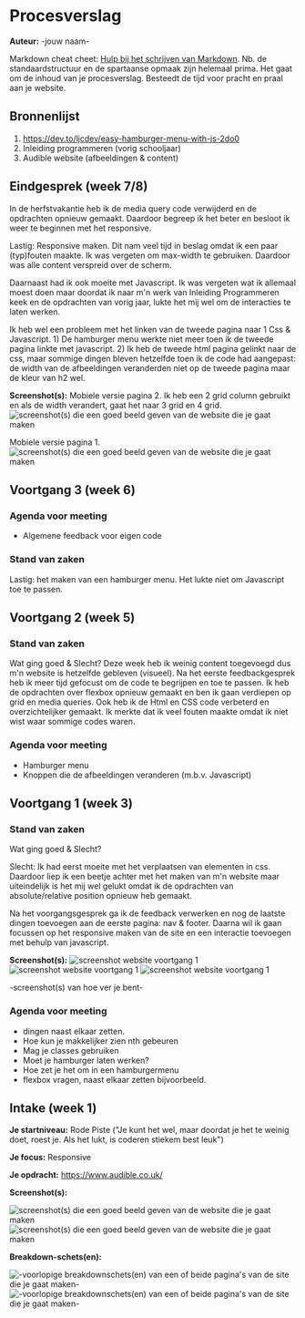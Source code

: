 # Procesverslag
**Auteur:** -jouw naam-

Markdown cheat cheet: [Hulp bij het schrijven van Markdown](https://github.com/adam-p/markdown-here/wiki/Markdown-Cheatsheet). Nb. de standaardstructuur en de spartaanse opmaak zijn helemaal prima. Het gaat om de inhoud van je procesverslag. Besteedt de tijd voor pracht en praal aan je website.



## Bronnenlijst
1. https://dev.to/ljcdev/easy-hamburger-menu-with-js-2do0
2. Inleiding programmeren (vorig schooljaar)
3. Audible website (afbeeldingen & content)



## Eindgesprek (week 7/8)

In de herfstvakantie heb ik de media query code verwijderd en de opdrachten opnieuw gemaakt. Daardoor begreep ik het beter en besloot ik weer te beginnen met het responsive. 

Lastig: Responsive maken. Dit nam veel tijd in beslag omdat ik een paar (typ)fouten maakte. Ik was vergeten om max-width te gebruiken. Daardoor was alle content verspreid over de scherm.

Daarnaast had ik ook moeite met Javascript. Ik was vergeten wat ik allemaal moest doen maar doordat ik naar m'n werk van Inleiding Programmeren keek en de opdrachten van vorig jaar, lukte het mij wel om de interacties te laten werken.

Ik heb wel een probleem met het linken van de tweede pagina naar 1 Css & Javascript. 1) De hamburger menu werkte niet meer toen ik de tweede pagina linkte met javascript. 2) Ik heb de tweede html pagina gelinkt naar de css, maar sommige dingen bleven hetzelfde toen ik de code had aangepast: de width van de afbeeldingen veranderden niet op de tweede pagina maar de kleur van h2 wel. 

**Screenshot(s):**
Mobiele versie pagina 2. Ik heb een 2 grid column gebruikt en als de width verandert, gaat het naar 3 grid en 4 grid.
![screenshot(s) die een goed beeld geven van de website die je gaat maken](images/eind1.png)

Mobiele versie pagina 1.
![screenshot(s) die een goed beeld geven van de website die je gaat maken](images/eind2.png)


## Voortgang 3 (week 6)

### Agenda voor meeting

- Algemene feedback voor eigen code

### Stand van zaken
Lastig: het maken van een hamburger menu. Het lukte niet om Javascript toe te passen. 



## Voortgang 2 (week 5)
### Stand van zaken
Wat ging goed & Slecht?
Deze week heb ik weinig content toegevoegd dus m'n website is hetzelfde gebleven (visueel). Na het eerste feedbackgesprek heb ik meer tijd gefocust om de code te begrijpen en toe te passen. Ik heb de opdrachten over flexbox opnieuw gemaakt en ben ik gaan verdiepen op grid en media queries. Ook heb ik de Html en CSS code verbeterd en overzichtelijker gemaakt. Ik merkte dat ik veel fouten maakte omdat ik niet wist waar sommige codes waren. 

### Agenda voor meeting
- Hamburger menu
- Knoppen die de afbeeldingen veranderen (m.b.v. Javascript)

## Voortgang 1 (week 3)

### Stand van zaken
Wat ging goed & Slecht?

Slecht: Ik had eerst moeite met het verplaatsen van elementen in css. Daardoor liep ik een beetje achter met het maken van m'n website maar uiteindelijk is het mij wel gelukt omdat ik de opdrachten van absolute/relative position opnieuw heb gemaakt.

Na het voorgangsgesprek ga ik de feedback verwerken en nog de laatste dingen toevoegen aan de eerste pagina: nav & footer. 
Daarna wil ik gaan focussen op het responsive maken van de site en een interactie toevoegen met behulp van javascript.

**Screenshot(s):**
![screenshot website voortgang 1](images/audible1.png)
![screenshot website voortgang 1](images/audible2.png)
![screenshot website voortgang 1](images/audible2.png)

-screenshot(s) van hoe ver je bent-

### Agenda voor meeting

- dingen naast elkaar zetten. 
- Hoe kun je makkelijker zien nth gebeuren
- Mag je classes  gebruiken
- Moet je hamburger laten werken? 
- Hoe zet je het om in een hamburgermenu
- flexbox vragen, naast elkaar zetten bijvoorbeeld.

## Intake (week 1)

**Je startniveau:** Rode Piste ("Je kunt het wel, maar doordat je het te weinig doet, roest je. Als het lukt, is coderen stiekem best leuk")

**Je focus:** Responsive

**Je opdracht:** https://www.audible.co.uk/

**Screenshot(s):**

![screenshot(s) die een goed beeld geven van de website die je gaat maken](images/websitefoto1.png)
![screenshot(s) die een goed beeld geven van de website die je gaat maken](images/websitefoto2.png)

**Breakdown-schets(en):**

![-voorlopige breakdownschets(en) van een of beide pagina's van de site die je gaat maken-](images/websitebreakdown.svg)
![-voorlopige breakdownschets(en) van een of beide pagina's van de site die je gaat maken-](images/sectionbreakdown.svg)

